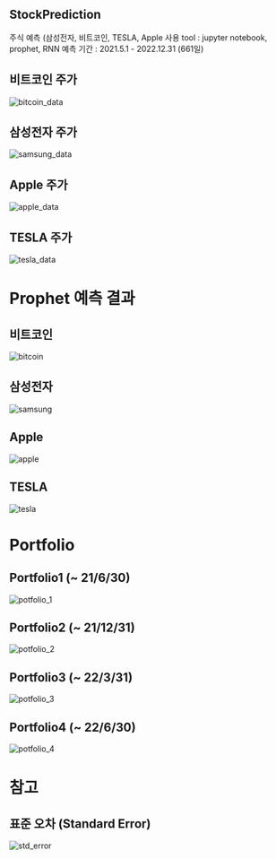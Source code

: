 ## StockPrediction
주식 예측 (삼성전자, 비트코인, TESLA, Apple
사용 tool : jupyter notebook, prophet, RNN
예측 기간 : 2021.5.1 - 2022.12.31 (661일)

## 비트코인 주가
![bitcoin_data](https://user-images.githubusercontent.com/69211032/123569564-87369400-d801-11eb-8b43-4eaaf4620351.png)

## 삼성전자 주가
![samsung_data](https://user-images.githubusercontent.com/69211032/123569608-99b0cd80-d801-11eb-9142-30dc81b6973b.png)

## Apple 주가
![apple_data](https://user-images.githubusercontent.com/69211032/123569522-6ec67980-d801-11eb-87cc-41d347783604.png)

## TESLA 주가
![tesla_data](https://user-images.githubusercontent.com/69211032/123569632-a7fee980-d801-11eb-8223-c980e7f75962.png)


# Prophet 예측 결과
## 비트코인
![bitcoin](https://user-images.githubusercontent.com/69211032/123569696-cebd2000-d801-11eb-90da-22a788d8ed0e.png)

## 삼성전자
![samsung](https://user-images.githubusercontent.com/69211032/123569745-e4324a00-d801-11eb-997b-bc5d2e6c224b.png)

## Apple
![apple](https://user-images.githubusercontent.com/69211032/123569719-d67cc480-d801-11eb-9fd0-7574f9862afa.png)

## TESLA
![tesla](https://user-images.githubusercontent.com/69211032/123569773-eeecdf00-d801-11eb-8d3d-3fe7eede0a05.png)

# Portfolio
## Portfolio1 (~ 21/6/30)
![potfolio_1](https://user-images.githubusercontent.com/69211032/123570095-85210500-d802-11eb-8038-d05b99165941.png)

## Portfolio2 (~ 21/12/31)
![potfolio_2](https://user-images.githubusercontent.com/69211032/123570162-9cf88900-d802-11eb-92ef-44d368b04e6d.png)

## Portfolio3 (~ 22/3/31)
![potfolio_3](https://user-images.githubusercontent.com/69211032/123570199-b13c8600-d802-11eb-94a2-4232e24ec60d.png)

## Portfolio4 (~ 22/6/30)
![potfolio_4](https://user-images.githubusercontent.com/69211032/123570229-c0bbcf00-d802-11eb-9739-79871abdf8ad.png)


# 참고
## 표준 오차 (Standard Error)
![std_error](https://user-images.githubusercontent.com/69211032/123570051-70447180-d802-11eb-90a8-d484d1864be2.png)


